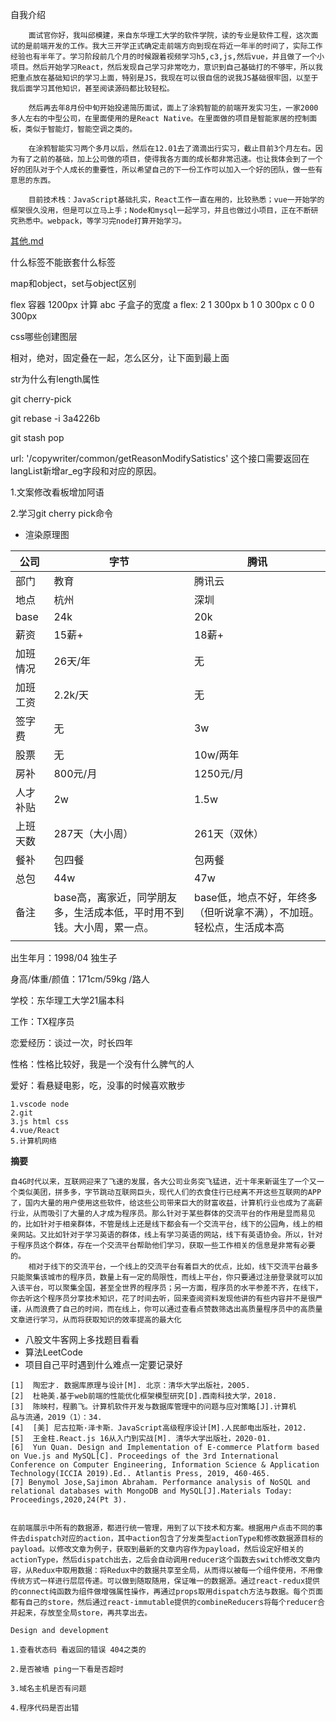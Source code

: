 自我介绍

```
	面试官你好，我叫邱模建，来自东华理工大学的软件学院，读的专业是软件工程，这次面试的是前端开发的工作。我大三开学正式确定走前端方向到现在将近一年半的时间了，实际工作经验也有半年了。学习阶段前几个月的时候跟着视频学习h5,c3,js,然后vue，并且做了一个小项目。然后开始学习React，然后发现自己学习非常吃力，意识到自己基础打的不够牢，所以我把重点放在基础知识的学习上面，特别是JS，我现在可以很自信的说我JS基础很牢固，以至于我后面学习其他知识，甚至阅读源码都比较轻松。
	
	然后再去年8月份中旬开始投递简历面试，面上了涂鸦智能的前端开发实习生，一家2000多人左右的中型公司，在里面使用的是React Native。在里面做的项目是智能家居的控制面板，类似于智能灯，智能空调之类的。
	
	在涂鸦智能实习两个多月以后，然后在12.01去了滴滴出行实习，截止目前3个月左右。因为有了之前的基础，加上公司做的项目，使得我各方面的成长都非常迅速。也让我体会到了一个好的团队对于个人成长的重要性，所以希望自己的下一份工作可以加入一个好的团队，做一些有意思的东西。
	
	目前技术栈：JavaScript基础扎实，React工作一直在用的，比较熟悉；vue一开始学的框架很久没用，但是可以立马上手；Node和mysql一起学习，并且也做过小项目，正在不断研究熟悉中。webpack，等学习完node打算开始学习。
```

 [其他.md](其他.md) 

什么标签不能嵌套什么标签

map和object，set与object区别

flex 容器 1200px 计算 abc 子盒子的宽度
    a flex: 2 1 300px
    b 1 0 300px
    c 0 0 300px

css哪些创建图层

相对，绝对，固定叠在一起，怎么区分，让下面到最上面

str为什么有length属性

git cherry-pick

git rebase -i 3a4226b

git stash pop

 url: '/copywriter/common/getReasonModifySatistics' 这个接口需要返回在langList新增ar_eg字段和对应的原因。



1.文案修改看板增加阿语

2.学习git cherry pick命令

- 渲染原理图



| 公司     | 字节                                                         | 腾讯                                                         |
| -------- | ------------------------------------------------------------ | ------------------------------------------------------------ |
| 部门     | 教育                                                         | 腾讯云                                                       |
| 地点     | 杭州                                                         | 深圳                                                         |
| base     | 24k                                                          | 20k                                                          |
| 薪资     | 15薪+                                                        | 18薪+                                                        |
| 加班情况 | 26天/年                                                      | 无                                                           |
| 加班工资 | 2.2k/天                                                      | 无                                                           |
| 签字费   | 无                                                           | 3w                                                           |
| 股票     | 无                                                           | 10w/两年                                                     |
| 房补     | 800元/月                                                     | 1250元/月                                                    |
| 人才补贴 | 2w                                                           | 1.5w                                                         |
| 上班天数 | 287天（大小周）                                              | 261天（双休）                                                |
| 餐补     | 包四餐                                                       | 包两餐                                                       |
| 总包     | 44w                                                          | 47w                                                          |
| 备注     | base高，离家近，同学朋友多，生活成本低，平时用不到钱。大小周，累一点。 | base低，地点不好，年终多（但听说拿不满），不加班。轻松点，生活成本高 |
|          |                                                              |                                                              |



出生年月：1998/04 独生子

身高/体重/颜值：171cm/59kg /路人

学校：东华理工大学21届本科

工作：TX程序员

恋爱经历：谈过一次，时长四年

性格：性格比较好，我是一个没有什么脾气的人

爱好：看悬疑电影，吃，没事的时候喜欢散步



















```
1.vscode node 
2.git 
3.js html css 
4.vue/React
5.计算机网络
```



**摘要**

```
自4G时代以来，互联网迎来了飞速的发展，各大公司业务突飞猛进，近十年来新诞生了一个又一个类似美团，拼多多，字节跳动互联网巨头，现代人们的衣食住行已经离不开这些互联网的APP了，国内大量的用户使用这些软件，给这些公司带来巨大的财富收益，计算机行业也成为了高薪行业，从而吸引了大量的人才成为程序员。那么针对于某些群体的交流平台的作用是显而易见的，比如针对于相亲群体，不管是线上还是线下都会有一个交流平台，线下的公园角，线上的相亲网站。又比如针对于学习英语的群体，线上有学习英语的网站，线下有英语协会。所以，针对于程序员这个群体，存在一个交流平台帮助他们学习，获取一些工作相关的信息是非常有必要的。
	相对于线下的交流平台，一个线上的交流平台有着巨大的优点，比如，线下交流平台最多只能聚集该城市的程序员，数量上有一定的局限性，而线上平台，你只要通过注册登录就可以加入该平台，可以聚集全国，甚至全世界的程序员；另一方面，程序员的水平参差不齐，在线下，你去听这个程序员分享技术知识，花了时间去听，回来查阅资料发现他讲的有些内容并不是很严谨，从而浪费了自己的时间，而在线上，你可以通过查看点赞数筛选出高质量程序员中的高质量文章进行学习，从而将获取知识的效率提高的最大化
```

- 八股文牛客网上多找题目看看
- 算法LeetCode
- 项目自己平时遇到什么难点一定要记录好





```
[1]  陶宏才. 数据库原理与设计[M]. 北京：清华大学出版社，2005.
[2]  杜艳美.基于web前端的性能优化框架模型研究[D].西南科技大学，2018.
[3]  陈映村，程鹏飞。计算机软件开发与数据库管理中的问题与应对策略[J].计算机
品与流通，2019（1）：34.
[4]  [美] 尼古拉斯·泽卡斯．JavaScript高级程序设计[M].人民邮电出版社，2012.
[5]  王金柱.React.js 16从入门到实战[M]. 清华大学出版社，2020-01.
[6]  Yun Quan. Design and Implementation of E-commerce Platform based on Vue.js and MySQL[C]. Proceedings of the 3rd International Conference on Computer Engineering, Information Science & Application Technology(ICCIA 2019).Ed.. Atlantis Press, 2019, 460-465. 
[7]	Benymol Jose,Sajimon Abraham. Performance analysis of NoSQL and relational databases with MongoDB and MySQL[J].Materials Today: Proceedings,2020,24(Pt 3).


在前端展示中所有的数据源，都进行统一管理，用到了以下技术和方案。根据用户点击不同的事件去dispatch对应的action，其中action包含了分发类型actionType和修改数据源目标的payload。以修改文章为例子，获取到最新的文章内容作为payload，然后设定好相关的actionType，然后dispatch出去，之后会自动调用reducer这个函数去switch修改文章内容，从Redux中取用数据：将Redux中的数据共享至全局，从而得以被每一个组件使用，不用像传统方式一样进行层层传递。可以做到随取随用，保证唯一的数据源。通过react-redux提供的connect纯函数为组件做增强属性操作，再通过props取用dispatch方法与数据。每个页面都有自己的store，然后通过react-immutable提供的combineReducers将每个reducer合并起来，存放至全局store，再共享出去。

Design and development
```



```
1.查看状态码 看返回的错误 404之类的

2.是否被墙 ping一下看是否超时

3.域名主机是否有问题

4.程序代码是否出错


```









